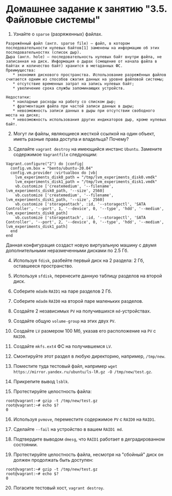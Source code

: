 # Домашнее задание к занятию "3.5. Файловые системы"

1. Узнайте о `sparse` (разряженных) файлах.

```
Разрежённый файл (англ. sparse file) — файл, в котором последовательности нулевых байтов[1] заменены на информацию об этих последовательностях (список дыр).
Дыра (англ. hole) — последовательность нулевых байт внутри файла, не записанная на диск. Информация о дырах (смещение от начала файла в байтах и количество байт) хранится в метаданных ФС.
Преимущества:
   * экономия дискового пространства. Использование разрежённых файлов считается одним из способов сжатия данных на уровне файловой системы;
   * отсутствие временных затрат на запись нулевых байт;
   * увеличение срока службы запоминающих устройств.

Недостатки:
   * накладные расходы на работу со списком дыр;
   * фрагментация файла при частой записи данных в дыры;
   * невозможность записи данных в дыры при отсутствии свободного места на диске;
   * невозможность использования других индикаторов дыр, кроме нулевых байт.
```

2. Могут ли файлы, являющиеся жесткой ссылкой на один объект, иметь разные права доступа и владельца? Почему?

3. Сделайте `vagrant destroy` на имеющийся инстанс `Ubuntu`. Замените содержимое `Vagrantfile` следующим:

```
Vagrant.configure("2") do |config|
  config.vm.box = "bento/ubuntu-20.04"
  config.vm.provider :virtualbox do |vb|
    lvm_experiments_disk0_path = "/tmp/lvm_experiments_disk0.vmdk"
    lvm_experiments_disk1_path = "/tmp/lvm_experiments_disk1.vmdk"
    vb.customize ['createmedium', '--filename', lvm_experiments_disk0_path, '--size', 2560]
    vb.customize ['createmedium', '--filename', lvm_experiments_disk1_path, '--size', 2560]
    vb.customize ['storageattach', :id, '--storagectl', 'SATA Controller', '--port', 1, '--device', 0, '--type', 'hdd', '--medium', lvm_experiments_disk0_path]
    vb.customize ['storageattach', :id, '--storagectl', 'SATA Controller', '--port', 2, '--device', 0, '--type', 'hdd', '--medium', lvm_experiments_disk1_path]
  end
end
```

   Данная конфигурация создаст новую виртуальную машину с двумя дополнительными неразмеченными дисками по 2.5 Гб.

4. Используя `fdisk`, разбейте первый диск на 2 раздела: 2 Гб, оставшееся пространство.

5. Используя `sfdisk`, перенесите данную таблицу разделов на второй диск.

6. Соберите `mdadm` `RAID1` на паре разделов 2 Гб.

7. Соберите `mdadm` `RAID0` на второй паре маленьких разделов.

8. Создайте 2 независимых `PV` на получившихся `md`-устройствах.

9. Создайте общую `volume-group` на этих двух `PV`.

10. Создайте `LV` размером 100 Мб, указав его расположение на `PV` с `RAID0`.

11. Создайте `mkfs.ext4` ФС на получившемся `LV`.

12. Смонтируйте этот раздел в любую директорию, например, `/tmp/new`.

13. Поместите туда тестовый файл, например `wget https://mirror.yandex.ru/ubuntu/ls-lR.gz -O /tmp/new/test.gz`.

14. Прикрепите вывод `lsblk`.

15. Протестируйте целостность файла:

```
root@vagrant:~# gzip -t /tmp/new/test.gz
root@vagrant:~# echo $?
0
```

16. Используя `pvmove`, переместите содержимое `PV` с `RAID0` на `RAID1`.

17. Сделайте `--fail` на устройство в вашем `RAID1 md`.

18. Подтвердите выводом `dmesg`, что `RAID1` работает в деградированном состоянии.

19. Протестируйте целостность файла, несмотря на "сбойный" диск он должен продолжать быть доступен:

```
root@vagrant:~# gzip -t /tmp/new/test.gz
root@vagrant:~# echo $?
0
```

20. Погасите тестовый хост, `vagrant destroy`.

